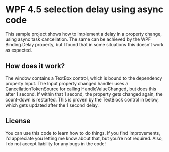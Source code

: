 ﻿WPF 4.5 selection delay using async code
===================================

This sample project shows how to implement a delay in a property change, using async task cancellation.
The same can be achieved by the WPF Binding.Delay property, but I found that in some situations this doesn't work as expected.

How does it work?
---------
The window contains a TextBox control, which is bound to the dependency property Input. The Input property changed handler uses a CancellationTokenSource for calling HandleValueChanged, but does this after 1 second. If within that 1 second,
the property gets changed again, the count-down is restarted. This is proven by the TextBlock control in below, which gets updated after the 1 second delay.

License
-------
You can use this code to learn how to do things. If you find improvements, I'd appreciate you letting me know about that, but you're not required. Also, I do not accept liability for any bugs in the code!
